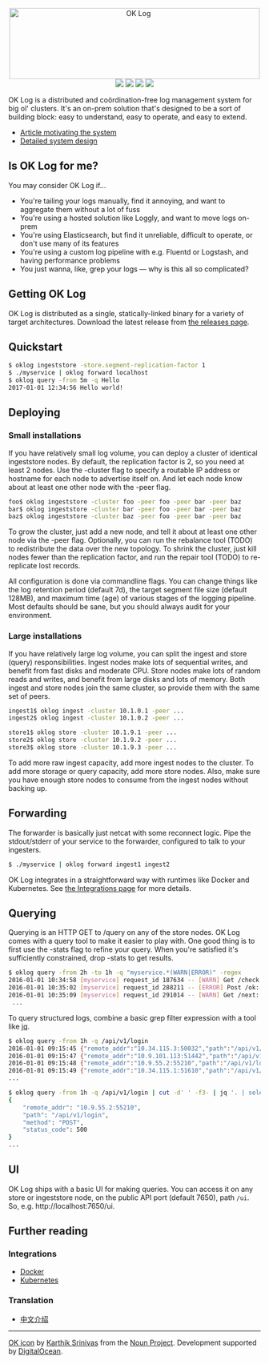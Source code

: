 <p align="center">
<img src="oklog.png" width=500 height=142 alt="OK Log"/><br/>
<a href="https://github.com/oklog/oklog/releases/latest"><img src="https://img.shields.io/github/release/oklog/oklog.svg?style=flat-square"/></a>
<a href="https://travis-ci.org/oklog/oklog"><img src="https://img.shields.io/travis/oklog/oklog.svg?style=flat-square"/></a>
<a href="https://goreportcard.com/report/github.com/oklog/oklog"><img src="https://goreportcard.com/badge/github.com/oklog/oklog?style=flat-square&x=1"/></a>
<a href="LICENSE"><img src="https://img.shields.io/badge/license-Apache%202.0-blue.svg?style=flat-square"/></a>
</p>

OK Log is a distributed and coördination-free log management system for big ol' clusters.
It's an on-prem solution that's designed to be a sort of building block: easy to understand, easy to operate, and easy to extend.

- [Article motivating the system](https://peter.bourgon.org/ok-log)
- [Detailed system design](DESIGN.md)

## Is OK Log for me?

You may consider OK Log if...

- You're tailing your logs manually, find it annoying, and want to aggregate them without a lot of fuss
- You're using a hosted solution like Loggly, and want to move logs on-prem
- You're using Elasticsearch, but find it unreliable, difficult to operate, or don't use many of its features
- You're using a custom log pipeline with e.g. Fluentd or Logstash, and having performance problems
- You just wanna, like, grep your logs — why is this all so complicated?

## Getting OK Log

OK Log is distributed as a single, statically-linked binary for a variety of target architectures.
Download the latest release from [the releases page](https://github.com/oklog/oklog/releases).

## Quickstart

```sh
$ oklog ingeststore -store.segment-replication-factor 1
$ ./myservice | oklog forward localhost
$ oklog query -from 5m -q Hello
2017-01-01 12:34:56 Hello world!
```

## Deploying

### Small installations

If you have relatively small log volume, you can deploy a cluster of identical ingeststore nodes.
By default, the replication factor is 2, so you need at least 2 nodes.
Use the -cluster flag to specify a routable IP address or hostname for each node to advertise itself on.
And let each node know about at least one other node with the -peer flag.

```sh
foo$ oklog ingeststore -cluster foo -peer foo -peer bar -peer baz
bar$ oklog ingeststore -cluster bar -peer foo -peer bar -peer baz
baz$ oklog ingeststore -cluster baz -peer foo -peer bar -peer baz
```

To grow the cluster, just add a new node, and tell it about at least one other node via the -peer flag.
Optionally, you can run the rebalance tool (TODO) to redistribute the data over the new topology.
To shrink the cluster, just kill nodes fewer than the replication factor,
 and run the repair tool (TODO) to re-replicate lost records.

All configuration is done via commandline flags.
You can change things like the log retention period (default 7d),
 the target segment file size (default 128MB),
 and maximum time (age) of various stages of the logging pipeline.
Most defaults should be sane, but you should always audit for your environment.

### Large installations

If you have relatively large log volume, you can split the ingest and store (query) responsibilities.
Ingest nodes make lots of sequential writes, and benefit from fast disks and moderate CPU.
Store nodes make lots of random reads and writes, and benefit from large disks and lots of memory.
Both ingest and store nodes join the same cluster, so provide them with the same set of peers.

```sh
ingest1$ oklog ingest -cluster 10.1.0.1 -peer ...
ingest2$ oklog ingest -cluster 10.1.0.2 -peer ...

store1$ oklog store -cluster 10.1.9.1 -peer ...
store2$ oklog store -cluster 10.1.9.2 -peer ...
store3$ oklog store -cluster 10.1.9.3 -peer ...
```

To add more raw ingest capacity, add more ingest nodes to the cluster.
To add more storage or query capacity, add more store nodes.
Also, make sure you have enough store nodes to consume from the ingest nodes without backing up.

## Forwarding

The forwarder is basically just netcat with some reconnect logic.
Pipe the stdout/stderr of your service to the forwarder, configured to talk to your ingesters.

```sh
$ ./myservice | oklog forward ingest1 ingest2
```

OK Log integrates in a straightforward way with runtimes like Docker and Kubernetes.
See [the Integrations page](https://github.com/oklog/oklog/wiki/Integrations) for more details.

## Querying

Querying is an HTTP GET to /query on any of the store nodes.
OK Log comes with a query tool to make it easier to play with.
One good thing is to first use the -stats flag to refine your query.
When you're satisfied it's sufficiently constrained, drop -stats to get results.

```sh
$ oklog query -from 2h -to 1h -q "myservice.*(WARN|ERROR)" -regex
2016-01-01 10:34:58 [myservice] request_id 187634 -- [WARN] Get /check: HTTP 419 (0B received)
2016-01-01 10:35:02 [myservice] request_id 288211 -- [ERROR] Post /ok: HTTP 500 (0B received)
2016-01-01 10:35:09 [myservice] request_id 291014 -- [WARN] Get /next: HTTP 401 (0B received)
 ...
```

To query structured logs, combine a basic grep filter expression with a tool like [jq](https://stedolan.github.io/jq/).

```sh
$ oklog query -from 1h -q /api/v1/login
2016-01-01 09:15:45 {"remote_addr":"10.34.115.3:50032","path":"/api/v1/login","method":"POST","status_code":200}
2016-01-01 09:15:47 {"remote_addr":"10.9.101.113:51442","path":"/api/v1/login","method":"POST","status_code":500}
2016-01-01 09:15:48 {"remote_addr":"10.9.55.2:55210","path":"/api/v1/login","method":"POST","status_code":200}
2016-01-01 09:15:49 {"remote_addr":"10.34.115.1:51610","path":"/api/v1/login","method":"POST","status_code":200}
...

$ oklog query -from 1h -q /api/v1/login | cut -d' ' -f3- | jq '. | select(.status_code == 500)'
{
	"remote_addr": "10.9.55.2:55210",
	"path": "/api/v1/login",
	"method": "POST",
	"status_code": 500
}
...
```

## UI

OK Log ships with a basic UI for making queries.
You can access it on any store or ingeststore node, on the public API port (default 7650), path `/ui`.
So, e.g. http://localhost:7650/ui.

## Further reading

### Integrations

- [Docker](https://github.com/oklog/oklog/wiki/Integrations#docker)
- [Kubernetes](https://github.com/oklog/oklog/wiki/Integrations#kubernetes)

### Translation
- [中文介绍](https://github.com/1046102779/OKLog) 
---

[OK icon](https://thenounproject.com/term/like/594444/) by
 [Karthik Srinivas](https://thenounproject.com/aathis/) from the
 [Noun Project](https://thenounproject.com).
Development supported by [DigitalOcean](https://digitalocean.com).
